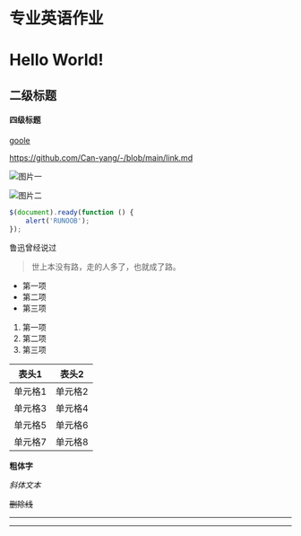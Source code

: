 # 专业英语作业
# Hello World!
## 二级标题
#### 四级标题

[goole](https://www.google.com.hk/?hl=zh-CN)

<https://github.com/Can-yang/-/blob/main/link.md>

![图片一](1.png)

![图片二](https://www.jlu.edu.cn/images/logo.jpg)

```javascript
$(document).ready(function () {
    alert('RUNOOB');
});
```

鲁迅曾经说过
>世上本没有路，走的人多了，也就成了路。

+ 第一项
+ 第二项
+ 第三项


1. 第一项
2. 第二项
3. 第三项



|  表头1   | 表头2  |
|  ----  | ----  |
| 单元格1  | 单元格2 |
| 单元格3  | 单元格4 |
| 单元格5  | 单元格6 |
| 单元格7  | 单元格8 |

**粗体字**

*斜体文本*

~~删除线~~

*****

- - -








